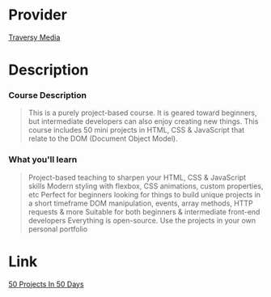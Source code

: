 # Provider

[Traversy Media](https://www.traversymedia.com/)

# Description

### Course Description

>This is a purely project-based course. It is geared toward beginners, but intermediate developers can also enjoy creating new things. This course includes 50 mini projects in HTML, CSS & JavaScript that relate to the DOM (Document Object Model).

### What you'll learn

> Project-based teaching to sharpen your HTML, CSS & JavaScript skills
Modern styling with flexbox, CSS animations, custom properties, etc
Perfect for beginners looking for things to build unique projects in a short timeframe
DOM manipulation, events, array methods, HTTP requests & more
Suitable for both beginners & intermediate front-end developers
Everything is open-source. Use the projects in your own personal portfolio

# Link

[50 Projects In 50 Days](https://www.traversymedia.com/50-Projects-In-50-Days)